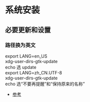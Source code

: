 # 系统安装
## 必要更新和设置
### 路径换为英文
export LANG=en_US  
xdg-user-dirs-gtk-update  
echo 选 update  
export LANG=zh_CN.UTF-8  
xdg-user-dirs-gtk-update  
echo 选“不要再提醒”和“保持原来的名称”  
* [参考](https://blog.csdn.net/ly890700/article/details/52269254)
